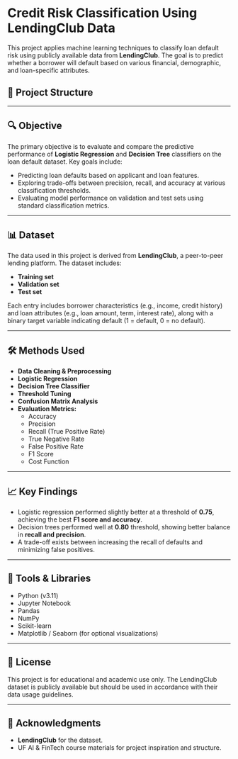 # Credit Risk Classification Using LendingClub Data

This project applies machine learning techniques to classify loan default risk using publicly available data from **LendingClub**. The goal is to predict whether a borrower will default based on various financial, demographic, and loan-specific attributes.


## 📁 Project Structure

---

## 🔍 Objective

The primary objective is to evaluate and compare the predictive performance of **Logistic Regression** and **Decision Tree** classifiers on the loan default dataset. Key goals include:

- Predicting loan defaults based on applicant and loan features.
- Exploring trade-offs between precision, recall, and accuracy at various classification thresholds.
- Evaluating model performance on validation and test sets using standard classification metrics.

---

## 📊 Dataset

The data used in this project is derived from **LendingClub**, a peer-to-peer lending platform. The dataset includes:

- **Training set**
- **Validation set**
- **Test set**

Each entry includes borrower characteristics (e.g., income, credit history) and loan attributes (e.g., loan amount, term, interest rate), along with a binary target variable indicating default (1 = default, 0 = no default).

---

## 🛠️ Methods Used

- **Data Cleaning & Preprocessing**
- **Logistic Regression**
- **Decision Tree Classifier**
- **Threshold Tuning**
- **Confusion Matrix Analysis**
- **Evaluation Metrics:**
  - Accuracy
  - Precision
  - Recall (True Positive Rate)
  - True Negative Rate
  - False Positive Rate
  - F1 Score
  - Cost Function

---

## 📈 Key Findings

- Logistic regression performed slightly better at a threshold of **0.75**, achieving the best **F1 score and accuracy**.
- Decision trees performed well at **0.80** threshold, showing better balance in **recall and precision**.
- A trade-off exists between increasing the recall of defaults and minimizing false positives.

---

## 🧮 Tools & Libraries

- Python (v3.11)
- Jupyter Notebook
- Pandas
- NumPy
- Scikit-learn
- Matplotlib / Seaborn (for optional visualizations)

---

## 📜 License

This project is for educational and academic use only. The LendingClub dataset is publicly available but should be used in accordance with their data usage guidelines.

---

## 🤝 Acknowledgments

- **LendingClub** for the dataset.
- UF AI & FinTech course materials for project inspiration and structure.
